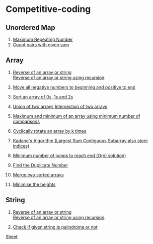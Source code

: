# Competitive-coding

## Unordered Map
1. <a href="https://practice.geeksforgeeks.org/problems/maximum-repeating-number4858/1#">Maximum Repeating Number</a>
2. <a href="https://practice.geeksforgeeks.org/problems/count-pairs-with-given-sum5022/1#">Count pairs with given sum</a>

## Array
1. <a href="https://practice.geeksforgeeks.org/problems/reverse-a-string/1">Reverse of an array or string</a>
   <br><a href="https://www.geeksforgeeks.org/write-a-program-to-reverse-an-array-or-string/">Reverse of an array or string using recursion</a>

2. <a href="https://www.geeksforgeeks.org/move-negative-numbers-beginning-positive-end-constant-extra-space/"> Move all negative numbers to beginning and positive to end</a>

3. <a href="https://practice.geeksforgeeks.org/problems/sort-an-array-of-0s-1s-and-2s4231/1">Sort an array of 0s, 1s and 2s</a>

4. <a href="https://practice.geeksforgeeks.org/problems/union-of-two-arrays/0">Union of two arrays</a>
<a href="">Intersection of two arrays</a>

5. <a href="https://www.geeksforgeeks.org/maximum-and-minimum-in-an-array/">Maximum and minimum of an array using minimum number of comparisons</a>

6. <a href="https://practice.geeksforgeeks.org/viewSol.php?subId=f77f1e97d89b4cca7b43e7cc019f872a&pid=703298&user=muskan278">Cyclically rotate an array by k times</a>

7. <a href="https://www.geeksforgeeks.org/largest-sum-contiguous-subarray/">Kadane's Algorithm (Largest Sum Contiguous Subarray also store indices)</a>

8. <a href="https://www.geeksforgeeks.org/minimum-number-jumps-reach-endset-2on-solution/">Minimum number of jumps to reach end (O(n) solution)</a>

9. <a href="https://leetcode.com/problems/find-the-duplicate-number/">Find the Duplicate Number</a>

10. <a href="https://practice.geeksforgeeks.org/problems/merge-two-sorted-arrays5135/1">Merge two sorted arrays</a>

10. <a href="https://www.geeksforgeeks.org/minimize-the-maximum-difference-between-the-heights/">Minimise the heights</a>

<!-- 7. <a href=""></a> -->

## String
1. <a href="https://practice.geeksforgeeks.org/problems/reverse-a-string/1">Reverse of an array or string</a>
   <br><a href="https://www.geeksforgeeks.org/write-a-program-to-reverse-an-array-or-string/">Reverse of an array or string using recursion</a>

2. <a href="https://practice.geeksforgeeks.org/problems/palindrome-string0817/1#">Check if given string is palindrome or not</a>

<a href="https://docs.google.com/spreadsheets/d/1sNQ4fN8QJIvOR842DedoHLrUroHtLVIgHNXpOet4N3w/edit?usp=sharing">Sheet</a>



